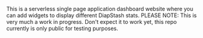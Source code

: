 This is a serverless single page application dashboard website where you can add widgets to display different DiapStash stats.
PLEASE NOTE: This is very much a work in progress. Don't expect it to work yet, this repo currently is only public for testing purposes.

